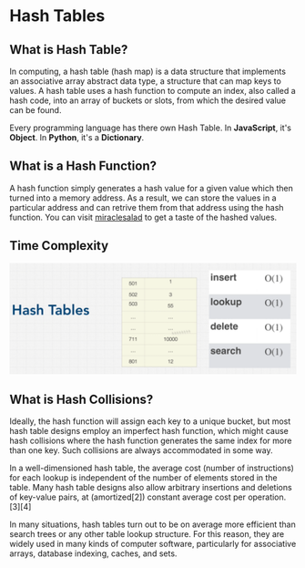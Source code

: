 # Hash Tables

## What is Hash Table?

In computing, a hash table (hash map) is a data structure that implements an associative array abstract data type, a structure that can map keys to values. A hash table uses a hash function to compute an index, also called a hash code, into an array of buckets or slots, from which the desired value can be found.

Every programming language has there own Hash Table. In **JavaScript**, it's **Object**. In **Python**, it's a **Dictionary**.

## What is a Hash Function?

A hash function simply generates a hash value for a given value which then turned into a memory address. As a result, we can store the values in a particular address and can retrive them from that address using the hash function.
You can visit [miraclesalad](http://www.miraclesalad.com/webtools/md5.php) to get a taste of the hashed values.

## Time Complexity

![](../../images/hash_table_time_complexity.png)

## What is Hash Collisions?

Ideally, the hash function will assign each key to a unique bucket, but most hash table designs employ an imperfect hash function, which might cause hash collisions where the hash function generates the same index for more than one key. Such collisions are always accommodated in some way.

In a well-dimensioned hash table, the average cost (number of instructions) for each lookup is independent of the number of elements stored in the table. Many hash table designs also allow arbitrary insertions and deletions of key-value pairs, at (amortized[2]) constant average cost per operation.[3][4]

In many situations, hash tables turn out to be on average more efficient than search trees or any other table lookup structure. For this reason, they are widely used in many kinds of computer software, particularly for associative arrays, database indexing, caches, and sets.
